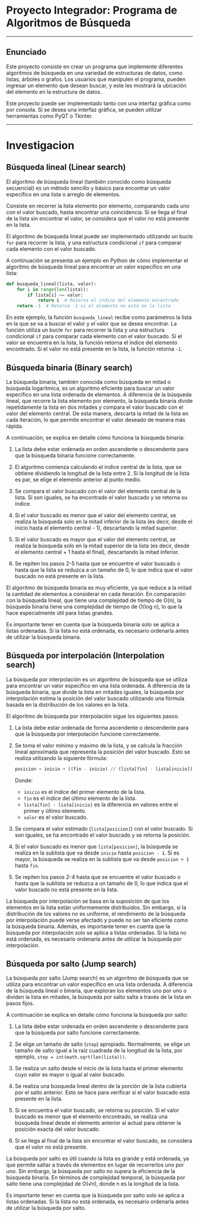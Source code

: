 # **Proyecto Integrador: Programa de Algoritmos de Búsqueda**

---

## **Enunciado**

Este proyecto consiste en crear un programa que implemente diferentes algoritmos de búsqueda en una variedad de estructuras de datos, como listas, árboles o grafos. Los usuarios que manipulen el programa, pueden ingresar un elemento que desean buscar, y este les mostrará la ubicación del elemento en la estructura de datos.

Este proyecto puede ser implementado tanto con una interfaz gráfica como por consola. Si se desea una interfaz gráfica, se pueden utilizar herramientas como PyQT o Tkinter.

---

# **Investigacion**

## **Búsqueda lineal (Linear search)**

El algoritmo de búsqueda lineal (también conocido como búsqueda secuencial) es un método sencillo y básico para encontrar un valor específico en una lista o arreglo de elementos. 

Consiste en recorrer la lista elemento por elemento, comparando cada uno con el valor buscado, hasta encontrar una coincidencia. Si se llega al final de la lista sin encontrar el valor, se considera que el valor no está presente en la lista.

El algoritmo de búsqueda lineal puede ser implementado utilizando un bucle `for` para recorrer la lista, y una estructura condicional `if` para comparar cada elemento con el valor buscado.

A continuación se presenta un ejemplo en Python de cómo implementar el algoritmo de búsqueda lineal para encontrar un valor específico en una lista:

```python
def busqueda_lineal(lista, valor):
    for i in range(len(lista)):
        if lista[i] == valor:
            return i  # Retorna el índice del elemento encontrado
    return -1  # Retorna -1 si el elemento no está en la lista
```

En este ejemplo, la función `busqueda_lineal` recibe como parámetros la lista en la que se va a buscar el valor y el valor que se desea encontrar. La función utiliza un bucle `for` para recorrer la lista y una estructura condicional `if` para comparar cada elemento con el valor buscado. Si el valor se encuentra en la lista, la función retorna el índice del elemento encontrado. Si el valor no está presente en la lista, la función retorna `-1`.




## **Búsqueda binaria (Binary search)**

La búsqueda binaria, también conocida como búsqueda en mitad o búsqueda logarítmica, es un algoritmo eficiente para buscar un valor específico en una lista ordenada de elementos. A diferencia de la búsqueda lineal, que recorre la lista elemento por elemento, la búsqueda binaria divide repetidamente la lista en dos mitades y compara el valor buscado con el valor del elemento central. De esta manera, descarta la mitad de la lista en cada iteración, lo que permite encontrar el valor deseado de manera más rápida.

A continuación, se explica en detalle cómo funciona la búsqueda binaria:

1. La lista debe estar ordenada en orden ascendente o descendente para que la búsqueda binaria funcione correctamente.

2. El algoritmo comienza calculando el índice central de la lista, que se obtiene dividiendo la longitud de la lista entre 2. Si la longitud de la lista es par, se elige el elemento anterior al punto medio.

3. Se compara el valor buscado con el valor del elemento central de la lista. Si son iguales, se ha encontrado el valor buscado y se retorna su índice.

4. Si el valor buscado es menor que el valor del elemento central, se realiza la búsqueda solo en la mitad inferior de la lista (es decir, desde el inicio hasta el elemento central - 1), descartando la mitad superior.

5. Si el valor buscado es mayor que el valor del elemento central, se realiza la búsqueda solo en la mitad superior de la lista (es decir, desde el elemento central + 1 hasta el final), descartando la mitad inferior.

6. Se repiten los pasos 2-5 hasta que se encuentre el valor buscado o hasta que la lista se reduzca a un tamaño de 0, lo que indica que el valor buscado no está presente en la lista.

El algoritmo de búsqueda binaria es muy eficiente, ya que reduce a la mitad la cantidad de elementos a considerar en cada iteración. En comparación con la búsqueda lineal, que tiene una complejidad de tiempo de O(n), la búsqueda binaria tiene una complejidad de tiempo de O(log n), lo que la hace especialmente útil para listas grandes.

Es importante tener en cuenta que la búsqueda binaria solo se aplica a listas ordenadas. Si la lista no está ordenada, es necesario ordenarla antes de utilizar la búsqueda binaria.





## **Búsqueda por interpolación (Interpolation search)**

La búsqueda por interpolación es un algoritmo de búsqueda que se utiliza para encontrar un valor específico en una lista ordenada. A diferencia de la búsqueda binaria, que divide la lista en mitades iguales, la búsqueda por interpolación estima la posición del valor buscado utilizando una fórmula basada en la distribución de los valores en la lista.

El algoritmo de búsqueda por interpolación sigue los siguientes pasos:

1. La lista debe estar ordenada de forma ascendente o descendente para que la búsqueda por interpolación funcione correctamente.

2. Se toma el valor mínimo y máximo de la lista, y se calcula la fracción lineal aproximada que representa la posición del valor buscado. Esto se realiza utilizando la siguiente fórmula:

   ```python
   posicion = inicio + ((fin - inicio) // (lista[fin] - lista[inicio])) * (valor - lista[inicio])
   ```

   Donde:
   - `inicio` es el índice del primer elemento de la lista.
   - `fin` es el índice del último elemento de la lista.
   - `lista[fin] - lista[inicio]` es la diferencia en valores entre el primer y último elemento.
   - `valor` es el valor buscado.

3. Se compara el valor estimado (`lista[posicion]`) con el valor buscado. Si son iguales, se ha encontrado el valor buscado y se retorna la posición.

4. Si el valor buscado es menor que `lista[posicion]`, la búsqueda se realiza en la sublista que va desde `inicio` hasta `posicion - 1`. Si es mayor, la búsqueda se realiza en la sublista que va desde `posicion + 1` hasta `fin`.

5. Se repiten los pasos 2-4 hasta que se encuentre el valor buscado o hasta que la sublista se reduzca a un tamaño de 0, lo que indica que el valor buscado no está presente en la lista.

La búsqueda por interpolación se basa en la suposición de que los elementos en la lista están uniformemente distribuidos. Sin embargo, si la distribución de los valores no es uniforme, el rendimiento de la búsqueda por interpolación puede verse afectado y puede no ser tan eficiente como la búsqueda binaria. Además, es importante tener en cuenta que la búsqueda por interpolación solo se aplica a listas ordenadas. Si la lista no está ordenada, es necesario ordenarla antes de utilizar la búsqueda por interpolación.





## **Búsqueda por salto (Jump search)**

La búsqueda por salto (Jump search) es un algoritmo de búsqueda que se utiliza para encontrar un valor específico en una lista ordenada. A diferencia de la búsqueda lineal o binaria, que exploran los elementos uno por uno o dividen la lista en mitades, la búsqueda por salto salta a través de la lista en pasos fijos.

A continuación se explica en detalle cómo funciona la búsqueda por salto:

1. La lista debe estar ordenada en orden ascendente o descendente para que la búsqueda por salto funcione correctamente.

2. Se elige un tamaño de salto (`step`) apropiado. Normalmente, se elige un tamaño de salto igual a la raíz cuadrada de la longitud de la lista, por ejemplo, `step = int(math.sqrt(len(lista)))`.

3. Se realiza un salto desde el inicio de la lista hasta el primer elemento cuyo valor es mayor o igual al valor buscado.

4. Se realiza una búsqueda lineal dentro de la porción de la lista cubierta por el salto anterior. Esto se hace para verificar si el valor buscado está presente en la lista.

5. Si se encuentra el valor buscado, se retorna su posición. Si el valor buscado es menor que el elemento encontrado, se realiza una búsqueda lineal desde el elemento anterior al actual para obtener la posición exacta del valor buscado.

6. Si se llega al final de la lista sin encontrar el valor buscado, se considera que el valor no está presente.

La búsqueda por salto es útil cuando la lista es grande y está ordenada, ya que permite saltar a través de elementos en lugar de recorrerlos uno por uno. Sin embargo, la búsqueda por salto no supera la eficiencia de la búsqueda binaria. En términos de complejidad temporal, la búsqueda por salto tiene una complejidad de O(√n), donde n es la longitud de la lista.

Es importante tener en cuenta que la búsqueda por salto solo se aplica a listas ordenadas. Si la lista no está ordenada, es necesario ordenarla antes de utilizar la búsqueda por salto.
